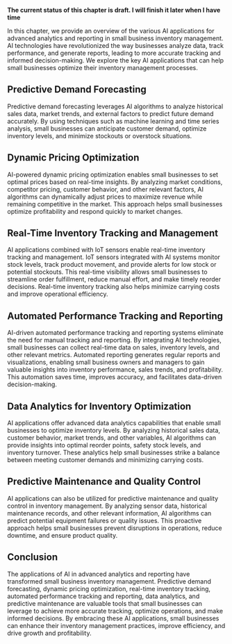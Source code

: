 **The current status of this chapter is draft. I will finish it later when I have time**

In this chapter, we provide an overview of the various AI applications for advanced analytics and reporting in small business inventory management. AI technologies have revolutionized the way businesses analyze data, track performance, and generate reports, leading to more accurate tracking and informed decision-making. We explore the key AI applications that can help small businesses optimize their inventory management processes.

Predictive Demand Forecasting
-----------------------------

Predictive demand forecasting leverages AI algorithms to analyze historical sales data, market trends, and external factors to predict future demand accurately. By using techniques such as machine learning and time series analysis, small businesses can anticipate customer demand, optimize inventory levels, and minimize stockouts or overstock situations.

Dynamic Pricing Optimization
----------------------------

AI-powered dynamic pricing optimization enables small businesses to set optimal prices based on real-time insights. By analyzing market conditions, competitor pricing, customer behavior, and other relevant factors, AI algorithms can dynamically adjust prices to maximize revenue while remaining competitive in the market. This approach helps small businesses optimize profitability and respond quickly to market changes.

Real-Time Inventory Tracking and Management
-------------------------------------------

AI applications combined with IoT sensors enable real-time inventory tracking and management. IoT sensors integrated with AI systems monitor stock levels, track product movement, and provide alerts for low stock or potential stockouts. This real-time visibility allows small businesses to streamline order fulfillment, reduce manual effort, and make timely reorder decisions. Real-time inventory tracking also helps minimize carrying costs and improve operational efficiency.

Automated Performance Tracking and Reporting
--------------------------------------------

AI-driven automated performance tracking and reporting systems eliminate the need for manual tracking and reporting. By integrating AI technologies, small businesses can collect real-time data on sales, inventory levels, and other relevant metrics. Automated reporting generates regular reports and visualizations, enabling small business owners and managers to gain valuable insights into inventory performance, sales trends, and profitability. This automation saves time, improves accuracy, and facilitates data-driven decision-making.

Data Analytics for Inventory Optimization
-----------------------------------------

AI applications offer advanced data analytics capabilities that enable small businesses to optimize inventory levels. By analyzing historical sales data, customer behavior, market trends, and other variables, AI algorithms can provide insights into optimal reorder points, safety stock levels, and inventory turnover. These analytics help small businesses strike a balance between meeting customer demands and minimizing carrying costs.

Predictive Maintenance and Quality Control
------------------------------------------

AI applications can also be utilized for predictive maintenance and quality control in inventory management. By analyzing sensor data, historical maintenance records, and other relevant information, AI algorithms can predict potential equipment failures or quality issues. This proactive approach helps small businesses prevent disruptions in operations, reduce downtime, and ensure product quality.

Conclusion
----------

The applications of AI in advanced analytics and reporting have transformed small business inventory management. Predictive demand forecasting, dynamic pricing optimization, real-time inventory tracking, automated performance tracking and reporting, data analytics, and predictive maintenance are valuable tools that small businesses can leverage to achieve more accurate tracking, optimize operations, and make informed decisions. By embracing these AI applications, small businesses can enhance their inventory management practices, improve efficiency, and drive growth and profitability.
